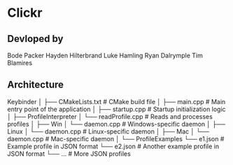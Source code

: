 # Clickr

## Devloped by
Bode Packer
Hayden Hilterbrand
Luke Hamling
Ryan Dalrymple
Tim Blamires

## Architecture
Keybinder
│
├── CMakeLists.txt            # CMake build file
│
├── main.cpp                  # Main entry point of the application
│
├── startup.cpp               # Startup initialization logic
│
├── ProfileInterpreter
│   └── readProfile.cpp       # Reads and processes profiles
│
├── Win
│   └── daemon.cpp            # Windows-specific daemon
│
├── Linux
│   └── daemon.cpp            # Linux-specific daemon
│
├── Mac
│   └── daemon.cpp            # Mac-specific daemon
│
└── ProfileExamples
    └── e1.json               # Example profile in JSON format
    └── e2.json               # Another example profile in JSON format
    └── ...                   # More JSON profiles


